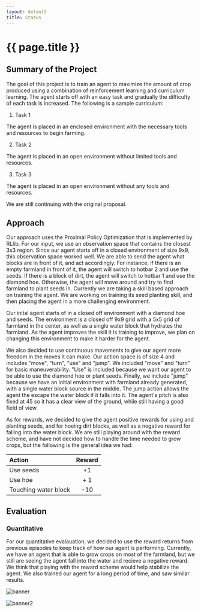 ```yaml
---
layout: default
title: Status
---
```


# {{ page.title }}

## Summary of the Project

The goal of this project is to train an agent to maximize the amount of crop produced using a combination of reinforcement learning and curriculum learning. The agent starts off with an easy task and gradually the difficulty of each task is increased. The following is a sample curriculum: 

 1. Task 1

The agent is placed in an enclosed environment with the necessary tools and resources to begin farming.
 
 2. Task 2

The agent is placed in an open environment without limited tools and resources.
 
 3. Task 3

The agent is placed in an open environment without any tools and resources.

We are still continuing with the original proposal. 

## Approach

Our approach uses the Proximal Policy Optimization that is implemented by RLlib. For our input, we use an observation space that contains the closest 3x3 region. Since our agent starts off in a closed environment of size 9x9, this observation space worked well. We are able to send the agent what blocks are in front of it, and act accordingly. For instance, if there is an empty farmland in front of it, the agent will switch to hotbar 2 and use the seeds. If there is a block of dirt, the agent will switch to hotbar 1 and use the diamond hoe. Otherwise, the agent will move around and try to find farmland to plant seeds in. Currently we are taking a skill based approach on training the agent. We are working on training its seed planting skill, and then placing the agent in a more challenging environment. 

Our inital agent starts of in a closed off environment with a diamond hoe and seeds. The environment is a closed off 9x9 grid with a 5x5 grid of farmland in the center, as well as a single water block that hydrates the farmland. As the agent improves the skill it is training to improve, we plan on changing this environment to make it harder for the agent.

We also decided to use continuous movements to give our agent more freedom in the moves it can make. Our action space is of size 4 and includes "move", "turn", "use" and "jump". We included "move" and "turn" for basic maneuverability. "Use" is included because we want our agent to be able to use the diamond hoe or plant seeds. Finally, we include "jump" because we have an initial environment with farmland already generated, with a single water block source in the middle. The jump action allows the agent the escape the water block if it falls into it. The agent's pitch is also fixed at 45 so it has a clear view of the ground, while still having a good field of view. 

As for rewards, we decided to give the agent positive rewards for using and planting seeds, and for hoeing dirt blocks, as well as a negative reward for falling into the water block. We are still playing around with the reward scheme, and have not decided how to handle the time needed to grow crops, but the following is the general idea we had:

| Action      | Reward |
| :---        |    :----:   |
| Use seeds      | +1       |
| Use hoe | + 1 |
| Touching water block   | -10        |

## Evaluation

### Quantitative

For our quantitative evalauation, we decided to use the reward returns from previous episodes to keep track of how our agent is performing. Currently, we have an agent that is able to grow crops on most of the farmland, but we still are seeing the agent fall into the water and recieve a negative reward. We think that playing with the reward scheme would help stabilize the agent. We also trained our agent for a long period of time, and saw similar results. 

![banner](https://i.imgur.com/g4p4vk7.png)

![banner2](https://i.imgur.com/VSEnPVW.png)
